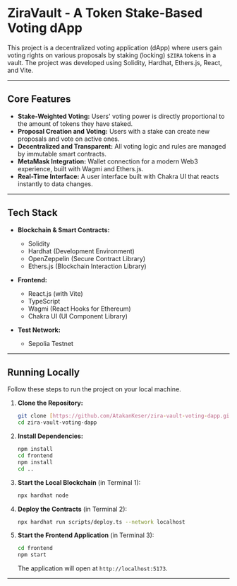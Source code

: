 # ZiraVault - A Token Stake-Based Voting dApp

This project is a decentralized voting application (dApp) where users gain voting rights on various proposals by staking (locking) `$ZIRA` tokens in a vault. The project was developed using Solidity, Hardhat, Ethers.js, React, and Vite.



---

## Core Features

- **Stake-Weighted Voting:** Users' voting power is directly proportional to the amount of tokens they have staked.
- **Proposal Creation and Voting:** Users with a stake can create new proposals and vote on active ones.
- **Decentralized and Transparent:** All voting logic and rules are managed by immutable smart contracts.
- **MetaMask Integration:** Wallet connection for a modern Web3 experience, built with Wagmi and Ethers.js.
- **Real-Time Interface:** A user interface built with Chakra UI that reacts instantly to data changes.

---

## Tech Stack

- **Blockchain & Smart Contracts:**
  - Solidity
  - Hardhat (Development Environment)
  - OpenZeppelin (Secure Contract Library)
  - Ethers.js (Blockchain Interaction Library)

- **Frontend:**
  - React.js (with Vite)
  - TypeScript
  - Wagmi (React Hooks for Ethereum)
  - Chakra UI (UI Component Library)

- **Test Network:**
  - Sepolia Testnet

---

## Running Locally

Follow these steps to run the project on your local machine.

1.  **Clone the Repository:**
    ```bash
    git clone [https://github.com/AtakanKeser/zira-vault-voting-dapp.git](https://github.com/AtakanKeser/zira-vault-voting-dapp.git)
    cd zira-vault-voting-dapp
    ```

2.  **Install Dependencies:**
    ```bash
    npm install
    cd frontend
    npm install
    cd ..
    ```

3.  **Start the Local Blockchain** (in Terminal 1):
    ```bash
    npx hardhat node
    ```

4.  **Deploy the Contracts** (in Terminal 2):
    ```bash
    npx hardhat run scripts/deploy.ts --network localhost
    ```

5.  **Start the Frontend Application** (in Terminal 3):
    ```bash
    cd frontend
    npm start
    ```
    The application will open at `http://localhost:5173`.

---

